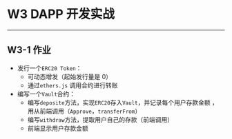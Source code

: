 # W3 DAPP 开发实战
---
## W3-1 作业
- 发⾏⼀个`ERC20 Token`：
  - 可动态增发（起始发⾏量是 0）
  - 通过`ethers.js` 调⽤合约进⾏转账
- 编写⼀个`Vault`合约：
  - 编写`deposite`⽅法，实现`ERC20`存⼊`Vault`，并记录每个⽤户存款⾦额 ， ⽤从前端调⽤（`Approve`，`transferFrom`）
  - 编写`withdraw`⽅法，提取⽤户⾃⼰的存款（前端调⽤）
  - 前端显示⽤户存款⾦额